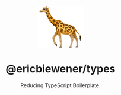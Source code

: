 <p align="center"><img src="./logo.png" width="128" height="112" align="center" /></p>
<h1 align="center">@ericbiewener/types</h1>

<p align="center">
  Reducing TypeScript Boilerplate. 
</p>
<br />
<br />
